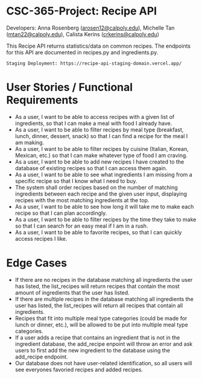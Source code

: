# CSC-365-Project: Recipe API
Developers: Anna Rosenberg (arosen12@calpoly.edu), Michelle Tan (mtan22@calpoly.edu), Calista Kerins (crkerins@calpoly.edu)

This Recipe API returns statistics/data on common recipes. The endpoints for this API are documented in recipes.py and ingredients.py.

```
Staging Deployment: https://recipe-api-staging-domain.vercel.app/
```

# User Stories / Functional Requirements

- As a user, I want to be able to access recipes with a given list of ingredients, so that I can make a meal with food I already have.
- As a user, I want to be able to filter recipes by meal type (breakfast, lunch, dinner, dessert, snack) so that I can find a recipe for the meal I am making.
- As a user, I want to be able to filter recipes by cuisine (Italian, Korean, Mexican, etc.) so that I can make whatever type of food I am craving.
- As a user, I want to be able to add new recipes I have created to the database of existing recipes so that I can access them again.
- As a user, I want to be able to see what ingredients I am missing from a specific recipe so that I know what I need to buy.
- The system shall order recipes based on the number of matching ingredients between each recipe and the given user input, displaying recipes with the most matching ingredients at the top.
- As a user, I want to be able to see how long it will take me to make each recipe so that I can plan accordingly.
- As a user, I want to be able to filter recipes by the time they take to make so that I can search for an easy meal if I am in a rush.
- As a user, I want to be able to favorite recipes, so that I can quickly access recipes I like.

# Edge Cases

- If there are no recipes in the database matching all ingredients the user has listed, the list_recipes will return recipes that contain the most amount of ingredients that the user has listed.
- If there are multiple recipes in the database matching all ingredients the user has listed, the list_recipes will return all recipes that contain all ingredients.
- Recipes that fit into multiple meal type categories (could be made for lunch or dinner, etc.), will be allowed to be put into multiple meal type categories.
- If a user adds a recipe that contains an ingredient that is not in the ingredient database, the add_recipe enpoint will throw an error and ask users to first add the new ingredient to the database using the add_recipe endpoint.
- Our database does not have user-related identification, so all users will see everyones favoried recipes and added recipes. 
